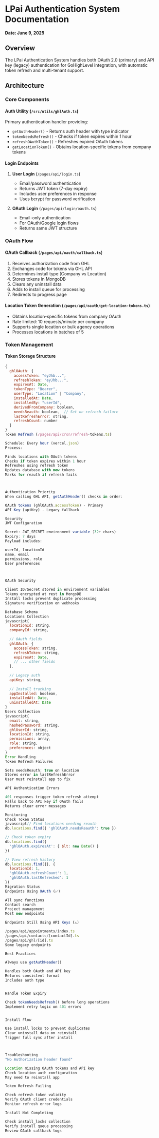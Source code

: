 # LPai Authentication System Documentation
**Date: June 9, 2025**

## Overview
The LPai Authentication System handles both OAuth 2.0 (primary) and API key (legacy) authentication for GoHighLevel integration, with automatic token refresh and multi-tenant support.

## Architecture

### Core Components

#### Auth Utility (`/src/utils/ghlAuth.ts`)
Primary authentication handler providing:
- `getAuthHeader()` - Returns auth header with type indicator
- `tokenNeedsRefresh()` - Checks if token expires within 1 hour
- `refreshOAuthToken()` - Refreshes expired OAuth tokens
- `getLocationToken()` - Obtains location-specific tokens from company tokens

#### Login Endpoints

1. **User Login** (`/pages/api/login.ts`)
   - Email/password authentication
   - Returns JWT token (7-day expiry)
   - Includes user preferences in response
   - Uses bcrypt for password verification

2. **OAuth Login** (`/pages/api/login/oauth.ts`)
   - Email-only authentication
   - For OAuth/Google login flows
   - Returns same JWT structure

### OAuth Flow

#### OAuth Callback (`/pages/api/oauth/callback.ts`)
1. Receives authorization code from GHL
2. Exchanges code for tokens via GHL API
3. Determines install type (Company vs Location)
4. Stores tokens in MongoDB
5. Clears any uninstall data
6. Adds to install queue for processing
7. Redirects to progress page

#### Location Token Generation (`/pages/api/oauth/get-location-tokens.ts`)
- Obtains location-specific tokens from company OAuth
- Rate limited: 10 requests/minute per company
- Supports single location or bulk agency operations
- Processes locations in batches of 5

### Token Management

#### Token Storage Structure
```javascript
{
  ghlOAuth: {
    accessToken: "eyJhb...",
    refreshToken: "eyJhb...", 
    expiresAt: Date,
    tokenType: "Bearer",
    userType: "Location" | "Company",
    installedAt: Date,
    installedBy: "userId",
    derivedFromCompany: boolean,
    needsReauth: boolean,  // Set on refresh failure
    lastRefreshError: string,
    refreshCount: number
  }
}
Token Refresh (/pages/api/cron/refresh-tokens.ts)

Schedule: Every hour (vercel.json)
Process:

Finds locations with OAuth tokens
Checks if token expires within 1 hour
Refreshes using refresh token
Updates database with new tokens
Marks for reauth if refresh fails



Authentication Priority
When calling GHL API, getAuthHeader() checks in order:

OAuth tokens (ghlOAuth.accessToken) - Primary
API Key (apiKey) - Legacy fallback

Security
JWT Configuration

Secret: JWT_SECRET environment variable (32+ chars)
Expiry: 7 days
Payload includes:

userId, locationId
name, email
permissions, role
User preferences



OAuth Security

Client ID/Secret stored in environment variables
Tokens encrypted at rest in MongoDB
Install locks prevent duplicate processing
Signature verification on webhooks

Database Schema
Locations Collection
javascript{
  locationId: string,
  companyId: string,
  
  // OAuth fields
  ghlOAuth: {
    accessToken: string,
    refreshToken: string,
    expiresAt: Date,
    // ... other fields
  },
  
  // Legacy auth
  apiKey: string,
  
  // Install tracking
  appInstalled: boolean,
  installedAt: Date,
  uninstalledAt: Date
}
Users Collection
javascript{
  email: string,
  hashedPassword: string,
  ghlUserId: string,
  locationId: string,
  permissions: array,
  role: string,
  preferences: object
}
Error Handling
Token Refresh Failures

Sets needsReauth: true on location
Stores error in lastRefreshError
User must reinstall app to fix

API Authentication Errors

401 responses trigger token refresh attempt
Falls back to API key if OAuth fails
Returns clear error messages

Monitoring
Check Token Status
javascript// Find locations needing reauth
db.locations.find({ 'ghlOAuth.needsReauth': true })

// Check token expiry
db.locations.find({
  'ghlOAuth.expiresAt': { $lt: new Date() }
})

// View refresh history
db.locations.find({}, {
  locationId: 1,
  'ghlOAuth.refreshCount': 1,
  'ghlOAuth.lastRefreshed': 1
})
Migration Status
Endpoints Using OAuth (✅)

All sync functions
Contact search
Project management
Most new endpoints

Endpoints Still Using API Keys (⚠️)

/pages/api/appointments/index.ts
/pages/api/contacts/[contactId].ts
/pages/api/ghl/[id].ts
Some legacy endpoints

Best Practices

Always use getAuthHeader()

Handles both OAuth and API key
Returns consistent format
Includes auth type


Handle Token Expiry

Check tokenNeedsRefresh() before long operations
Implement retry logic on 401 errors


Install Flow

Use install locks to prevent duplicates
Clear uninstall data on reinstall
Trigger full sync after install



Troubleshooting
"No Authorization header found"

Location missing OAuth tokens and API key
Check location auth configuration
May need to reinstall app

Token Refresh Failing

Check refresh token validity
Verify OAuth client credentials
Monitor refresh error logs

Install Not Completing

Check install_locks collection
Verify install queue processing
Review OAuth callback logs

